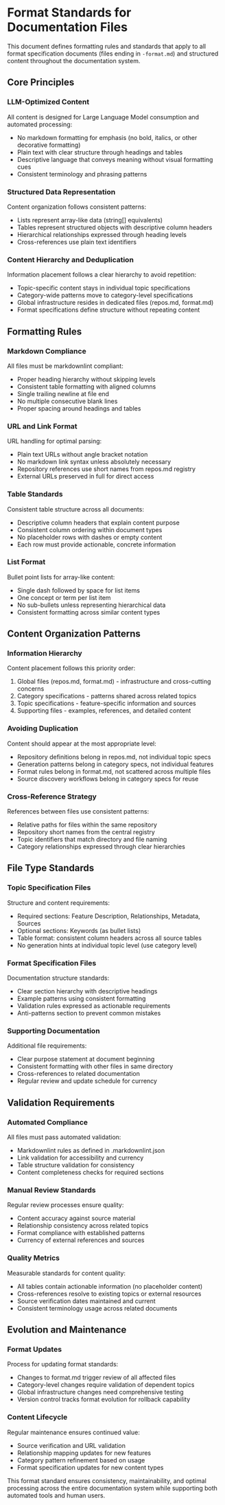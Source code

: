 # Format Standards for Documentation Files

This document defines formatting rules and standards that apply to all format specification documents (files ending in `-format.md`) and structured content throughout the documentation system.

## Core Principles

### LLM-Optimized Content

All content is designed for Large Language Model consumption and automated processing:

- No markdown formatting for emphasis (no bold, italics, or other decorative formatting)
- Plain text with clear structure through headings and tables
- Descriptive language that conveys meaning without visual formatting cues
- Consistent terminology and phrasing patterns

### Structured Data Representation

Content organization follows consistent patterns:

- Lists represent array-like data (string[] equivalents)
- Tables represent structured objects with descriptive column headers
- Hierarchical relationships expressed through heading levels
- Cross-references use plain text identifiers

### Content Hierarchy and Deduplication

Information placement follows a clear hierarchy to avoid repetition:

- Topic-specific content stays in individual topic specifications
- Category-wide patterns move to category-level specifications
- Global infrastructure resides in dedicated files (repos.md, format.md)
- Format specifications define structure without repeating content

## Formatting Rules

### Markdown Compliance

All files must be markdownlint compliant:

- Proper heading hierarchy without skipping levels
- Consistent table formatting with aligned columns
- Single trailing newline at file end
- No multiple consecutive blank lines
- Proper spacing around headings and tables

### URL and Link Format

URL handling for optimal parsing:

- Plain text URLs without angle bracket notation
- No markdown link syntax unless absolutely necessary
- Repository references use short names from repos.md registry
- External URLs preserved in full for direct access

### Table Standards

Consistent table structure across all documents:

- Descriptive column headers that explain content purpose
- Consistent column ordering within document types
- No placeholder rows with dashes or empty content
- Each row must provide actionable, concrete information

### List Format

Bullet point lists for array-like content:

- Single dash followed by space for list items
- One concept or term per list item
- No sub-bullets unless representing hierarchical data
- Consistent formatting across similar content types

## Content Organization Patterns

### Information Hierarchy

Content placement follows this priority order:

1. Global files (repos.md, format.md) - infrastructure and cross-cutting concerns
2. Category specifications - patterns shared across related topics
3. Topic specifications - feature-specific information and sources
4. Supporting files - examples, references, and detailed content

### Avoiding Duplication

Content should appear at the most appropriate level:

- Repository definitions belong in repos.md, not individual topic specs
- Generation patterns belong in category specs, not individual features
- Format rules belong in format.md, not scattered across multiple files
- Source discovery workflows belong in category specs for reuse

### Cross-Reference Strategy

References between files use consistent patterns:

- Relative paths for files within the same repository
- Repository short names from the central registry
- Topic identifiers that match directory and file naming
- Category relationships expressed through clear hierarchies

## File Type Standards

### Topic Specification Files

Structure and content requirements:

- Required sections: Feature Description, Relationships, Metadata, Sources
- Optional sections: Keywords (as bullet lists)
- Table format: consistent column headers across all source tables
- No generation hints at individual topic level (use category level)

### Format Specification Files

Documentation structure standards:

- Clear section hierarchy with descriptive headings
- Example patterns using consistent formatting
- Validation rules expressed as actionable requirements
- Anti-patterns section to prevent common mistakes

### Supporting Documentation

Additional file requirements:

- Clear purpose statement at document beginning
- Consistent formatting with other files in same directory
- Cross-references to related documentation
- Regular review and update schedule for currency

## Validation Requirements

### Automated Compliance

All files must pass automated validation:

- Markdownlint rules as defined in .markdownlint.json
- Link validation for accessibility and currency
- Table structure validation for consistency
- Content completeness checks for required sections

### Manual Review Standards

Regular review processes ensure quality:

- Content accuracy against source material
- Relationship consistency across related topics
- Format compliance with established patterns
- Currency of external references and sources

### Quality Metrics

Measurable standards for content quality:

- All tables contain actionable information (no placeholder content)
- Cross-references resolve to existing topics or external resources
- Source verification dates maintained and current
- Consistent terminology usage across related documents

## Evolution and Maintenance

### Format Updates

Process for updating format standards:

- Changes to format.md trigger review of all affected files
- Category-level changes require validation of dependent topics
- Global infrastructure changes need comprehensive testing
- Version control tracks format evolution for rollback capability

### Content Lifecycle

Regular maintenance ensures continued value:

- Source verification and URL validation
- Relationship mapping updates for new features
- Category pattern refinement based on usage
- Format specification updates for new content types

This format standard ensures consistency, maintainability, and optimal processing across the entire documentation system while supporting both automated tools and human users.